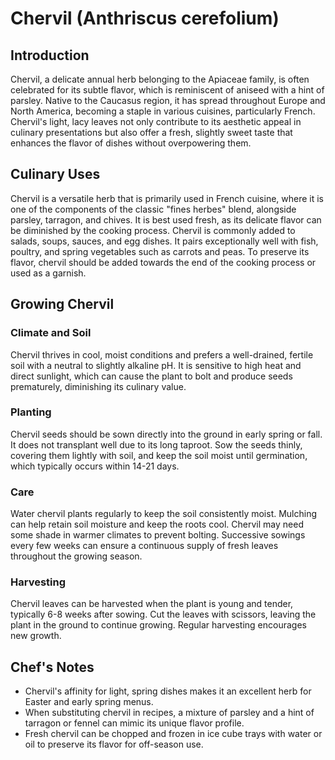 # Chervil (Anthriscus cerefolium)

## Introduction

Chervil, a delicate annual herb belonging to the Apiaceae family, is often celebrated for its subtle flavor, which is reminiscent of aniseed with a hint of parsley. Native to the Caucasus region, it has spread throughout Europe and North America, becoming a staple in various cuisines, particularly French. Chervil's light, lacy leaves not only contribute to its aesthetic appeal in culinary presentations but also offer a fresh, slightly sweet taste that enhances the flavor of dishes without overpowering them.

## Culinary Uses

Chervil is a versatile herb that is primarily used in French cuisine, where it is one of the components of the classic "fines herbes" blend, alongside parsley, tarragon, and chives. It is best used fresh, as its delicate flavor can be diminished by the cooking process. Chervil is commonly added to salads, soups, sauces, and egg dishes. It pairs exceptionally well with fish, poultry, and spring vegetables such as carrots and peas. To preserve its flavor, chervil should be added towards the end of the cooking process or used as a garnish.

## Growing Chervil

### Climate and Soil
Chervil thrives in cool, moist conditions and prefers a well-drained, fertile soil with a neutral to slightly alkaline pH. It is sensitive to high heat and direct sunlight, which can cause the plant to bolt and produce seeds prematurely, diminishing its culinary value.

### Planting
Chervil seeds should be sown directly into the ground in early spring or fall. It does not transplant well due to its long taproot. Sow the seeds thinly, covering them lightly with soil, and keep the soil moist until germination, which typically occurs within 14-21 days.

### Care
Water chervil plants regularly to keep the soil consistently moist. Mulching can help retain soil moisture and keep the roots cool. Chervil may need some shade in warmer climates to prevent bolting. Successive sowings every few weeks can ensure a continuous supply of fresh leaves throughout the growing season.

### Harvesting
Chervil leaves can be harvested when the plant is young and tender, typically 6-8 weeks after sowing. Cut the leaves with scissors, leaving the plant in the ground to continue growing. Regular harvesting encourages new growth.

## Chef's Notes

- Chervil's affinity for light, spring dishes makes it an excellent herb for Easter and early spring menus.
- When substituting chervil in recipes, a mixture of parsley and a hint of tarragon or fennel can mimic its unique flavor profile.
- Fresh chervil can be chopped and frozen in ice cube trays with water or oil to preserve its flavor for off-season use.